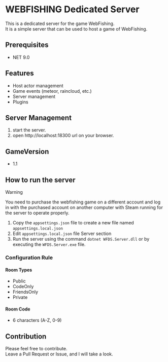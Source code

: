 ﻿# WEBFISHING Dedicated Server

This is a dedicated server for the game WebFishing.  
It is a simple server that can be used to host a game of WebFishing.

## Prerequisites
- NET 9.0

## Features
- Host actor management
- Game events (meteor, raincloud, etc.)
- Server management
- Plugins

## Server Management
1. start the server.
2. open http://localhost:18300 url on your browser.

## GameVersion
- 1.1

## How to run the server
> [!WARNING]  
> You need to purchase the webfishing game on a different account and log in with the purchased account on another computer with Steam running for the server to operate properly. 

1. Copy the `appsettings.json` file to create a new file named `appsettings.local.json`
2. Edit `appsettings.local.json` file Server section
3. Run the server using the command `dotnet WFDS.Server.dll` or by executing the `WFDS.Server.exe` file.

### Configuration Rule
#### Room Types
- Public
- CodeOnly
- FriendsOnly
- Private

#### Room Code
- 6 characters (A-Z, 0-9)

## Contribution
Please feel free to contribute.  
Leave a Pull Request or Issue, and I will take a look.